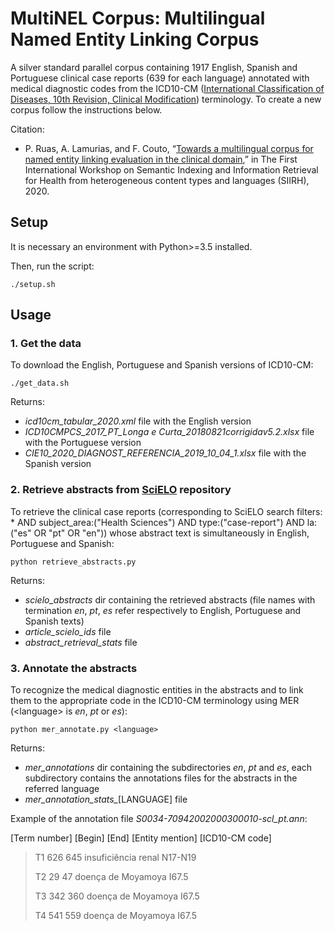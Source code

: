 
# MultiNEL Corpus: Multilingual Named Entity Linking Corpus

A silver standard parallel corpus containing 1917 English, Spanish and Portuguese clinical case reports (639 for each language) annotated with medical diagnostic codes from the ICD10-CM 
([International Classification of Diseases, 10th Revision, Clinical Modification](https://en.wikipedia.org/wiki/ICD-10_Clinical_Modification)) terminology. To create a new corpus follow the instructions below.

Citation:


* P. Ruas, A. Lamurias, and F. Couto, “[Towards a multilingual corpus for named entity linking evaluation in the clinical domain](http://ceur-ws.org/Vol-2619/short3.pdf),” in The First International Workshop on Semantic Indexing and Information Retrieval for Health from heterogeneous content types and languages (SIIRH), 2020. 




## Setup
It is necessary an environment with Python>=3.5 installed.

Then, run the script:

```
./setup.sh
```

## **Usage**



### **1. Get the data**

To download the English, Portuguese and Spanish versions of ICD10-CM:


```
./get_data.sh
```


Returns:
- *icd10cm_tabular_2020.xml* file with the English version
- *ICD10CMPCS_2017_PT_Longa e Curta_20180821corrigidav5.2.xlsx* file with the Portuguese version
- *CIE10_2020_DIAGNOST_REFERENCIA_2019_10_04_1.xlsx* file with the Spanish version



### **2. Retrieve abstracts from [SciELO](https://scielo.org/) repository**


To retrieve the clinical case reports (corresponding to SciELO search filters: * AND subject_area:("Health Sciences") AND type:("case-report") AND la:("es" OR "pt" OR "en")) whose abstract text is simultaneously in English, Portuguese and Spanish:
  

```
python retrieve_abstracts.py
```
 

Returns:
- *scielo_abstracts* dir containing the retrieved abstracts (file names with termination *en*, *pt*, *es* refer respectively to English, Portuguese and Spanish texts)
- *article_scielo_ids* file
- *abstract_retrieval_stats* file 



### **3. Annotate the abstracts**

To recognize the medical diagnostic entities in the abstracts and to link them to the appropriate code in the ICD10-CM terminology using MER (\<language\> is *en*, *pt* or *es*):


```
python mer_annotate.py <language>
```


Returns:
- *mer_annotations* dir containing the subdirectories *en*, *pt* and *es*, each subdirectory contains the annotations files for the abstracts in the referred language
- *mer_annotation_stats_*[LANGUAGE] file 

Example of the annotation file *S0034-70942002000300010-scl_pt.ann*:


[Term number]	[Begin] [End]	[Entity mention]	[ICD10-CM code]

>
>T1	626 645	insuficiência renal	N17-N19
>
>T2	29 47	doença de Moyamoya	I67.5
>
>T3	342 360	doença de Moyamoya	I67.5
>
>T4	541 559	doença de Moyamoya	I67.5

